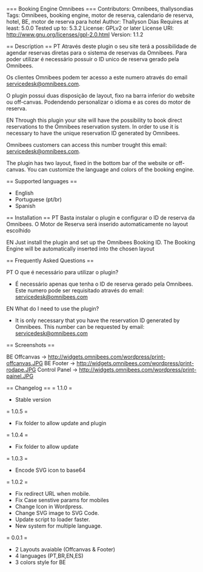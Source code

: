 === Booking Engine Omnibees ===
Contributors: Omnibees, thallysondias
Tags: Omnibees, booking engine, motor de reserva, calendario de reserva, hotel, BE, motor de reserva para hotel
Author: Thallyson Dias
Requires at least: 5.0.0
Tested up to: 5.3.2
License: GPLv2 or later
License URI: http://www.gnu.org/licenses/gpl-2.0.html
Version: 1.1.2
 

== Description ==
PT
Através deste plugin o seu site terá a possibilidade de agendar reservas diretas para o sistema de reservas da Omnibees.
Para poder utilizar é necessário possuir o ID unico de reserva gerado pela Omnibees.

Os clientes Omnibees podem ter acesso a este numero através do email servicedesk@omnibees.com.

O plugin possui duas disposição de layout, fixo na barra inferior do website ou off-canvas.
Podendendo personalizar o idioma e as cores do motor de reserva.

EN 
Through this plugin your site will have the possibility to book direct reservations to the Omnibees reservation system.
In order to use it is necessary to have the unique reservation ID generated by Omnibees.

Omnibees customers can access this number trought this email: servicedesk@omnibees.com.

The plugin has two layout, fixed in the bottom bar of the website or off-canvas.
You can customize the language and colors of the booking engine.


== Supported languages ==

* English
* Portuguese (pt/br)
* Spanish

== Installation ==
PT
Basta instalar o plugin e configurar o ID de reserva da Omnibees.
O Motor de Reserva será inserido automaticamente no layout escolhido

EN
Just install the plugin and set up the Omnibees Booking ID.
The Booking Engine will be automatically inserted into the chosen layout

== Frequently Asked Questions ==

PT
O que é necessário para utilizar o plugin?
- É necessário apenas que tenha o ID de reserva gerado pela Omnibees. Este numero pode ser requisitado através do email: servicedesk@omnibees.com

EN
What do I need to use the plugin?
- It is only necessary that you have the reservation ID generated by Omnibees. This number can be requested by email: servicedesk@omnibees.com


== Screenshots ==

BE Offcanvas -> http://widgets.omnibees.com/wordpress/print-offcanvas.JPG
BE Footer -> http://widgets.omnibees.com/wordpress/print-rodape.JPG
Control Panel -> http://widgets.omnibees.com/wordpress/print-painel.JPG

== Changelog ==
= 1.1.0 =
* Stable version

= 1.0.5 =
* Fix folder to allow update and plugin

= 1.0.4 =
* Fix folder to allow update

= 1.0.3 =
* Encode SVG icon to base64

= 1.0.2 =
* Fix redirect URL when mobile.
* Fix Case senstive params for mobiles
* Change Icon in Wordpress.
* Change SVG image to SVG Code.
* Update script to loader faster.
* New system for multiple language.

= 0.0.1 =
* 2 Layouts avaiable (Offcanvas & Footer)
* 4 languages (PT,BR,EN,ES)
* 3 colors style for BE